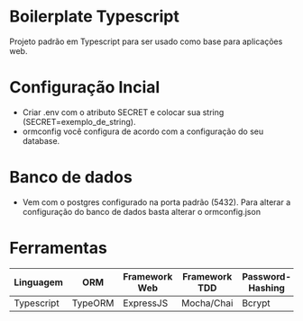 # Boilerplate Typescript
Projeto padrão em Typescript para ser usado como base para aplicações web.

# Configuração Incial
 - Criar .env com o atributo SECRET e colocar sua string (SECRET=exemplo_de_string).
 - ormconfig você configura de acordo com a configuração do seu database.

# Banco de dados
 - Vem com o postgres configurado na porta padrão (5432). Para alterar a configuração do banco de dados basta alterar o ormconfig.json

# Ferramentas
Linguagem | ORM | Framework Web | Framework TDD | Password-Hashing | Render | Auth | Documentation
--- | --- | --- | --- | --- | --- | --- | ---
Typescript | TypeORM | ExpressJS | Mocha/Chai | Bcrypt | Pug | JWT | Swagger

